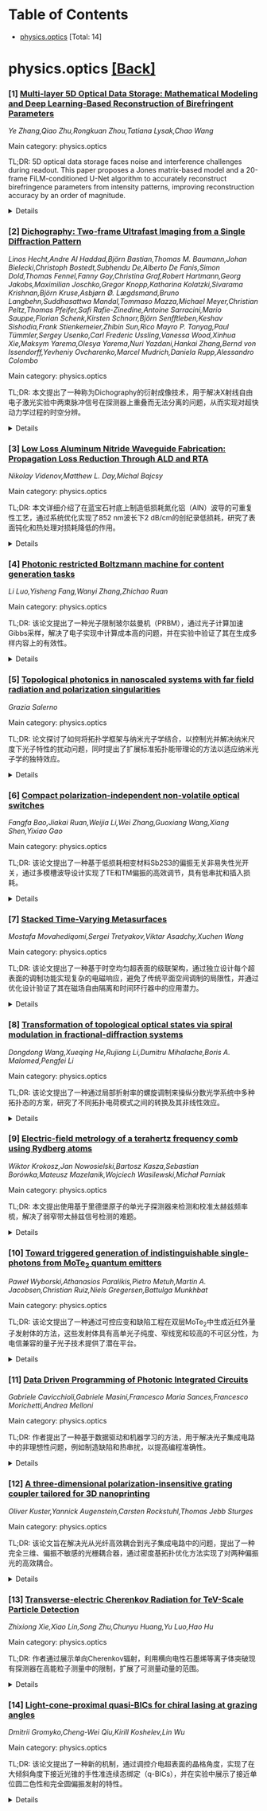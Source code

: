<div id=toc></div>

# Table of Contents

- [physics.optics](#physics.optics) [Total: 14]


<div id='physics.optics'></div>

# physics.optics [[Back]](#toc)

### [1] [Multi-layer 5D Optical Data Storage: Mathematical Modeling and Deep Learning-Based Reconstruction of Birefringent Parameters](https://arxiv.org/abs/2508.20106)
*Ye Zhang,Qiao Zhu,Rongkuan Zhou,Tatiana Lysak,Chao Wang*

Main category: physics.optics

TL;DR: 5D optical data storage faces noise and interference challenges during readout. This paper proposes a Jones matrix-based model and a 20-frame FiLM-conditioned U-Net algorithm to accurately reconstruct birefringence parameters from intensity patterns, improving reconstruction accuracy by an order of magnitude.


<details>
  <summary>Details</summary>
Motivation: The authors aim to address the practical challenges in 5D optical data storage, specifically the noise and interference issues that hinder accurate data readout. Their goal is to develop a method that can reliably recover data despite these challenges.

Method: The paper introduces a high-precision mathematical model based on the Jones matrix framework to capture polarization transformations in multi-layer 5D optical storage. They then propose a 20-frame FiLM-conditioned U-Net algorithm trained on both ideal and noisy datasets to reconstruct birefringence parameters (slow-axis orientation and retardance magnitude) from measured intensity patterns.

Result: The proposed method demonstrates robust performance under challenging measurement conditions, achieving over an order-of-magnitude improvement in reconstruction accuracy compared to conventional frame-based approaches. The model and algorithm can be integrated into existing 5D optical readout systems.

Conclusion: The authors conclude that their Jones matrix-based model and FiLM-conditioned U-Net algorithm provide a solid theoretical foundation and practical tools for precise data recovery in 5D optical storage systems, significantly improving readout accuracy and reliability.

Abstract: Five-dimensional (5D) optical data storage has emerged as a promising
technology for ultra-high-density, long-term data archiving. However, its
practical realization is hindered by noise and interference during data
readout. In this work, we develop a high-precision mathematical model for
multi-layer 5D optical storage, grounded in the Jones matrix framework, to
accurately capture polarization transformations induced by stacked birefringent
nanostructures. Building on this model, we propose a 20-frame FiLM-conditioned
U-Net algorithm to reconstruct birefringence parameters--specifically,
slow-axis orientation and retardance magnitude-directly from measured intensity
patterns. Trained on both ideal and noisy datasets, the network demonstrates
robust reconstruction performance under challenging measurement conditions.
Compared with conventional frame-based retrieval approaches, our method
achieves over an order-of-magnitude improvement in reconstruction accuracy. The
proposed model and algorithm can be readily integrated into existing 5D optical
readout systems, offering both a solid theoretical foundation and practical
tools for precise data recovery.

</details>


### [2] [Dichography: Two-frame Ultrafast Imaging from a Single Diffraction Pattern](https://arxiv.org/abs/2508.20153)
*Linos Hecht,Andre Al Haddad,Björn Bastian,Thomas M. Baumann,Johan Bielecki,Christoph Bostedt,Subhendu De,Alberto De Fanis,Simon Dold,Thomas Fennel,Fanny Goy,Christina Graf,Robert Hartmann,Georg Jakobs,Maximilian Joschko,Gregor Knopp,Katharina Kolatzki,Sivarama Krishnan,Björn Kruse,Asbjørn Ø. Lægdsmand,Bruno Langbehn,Suddhasattwa Mandal,Tommaso Mazza,Michael Meyer,Christian Peltz,Thomas Pfeifer,Safi Rafie-Zinedine,Antoine Sarracini,Mario Sauppe,Florian Schenk,Kirsten Schnorr,Björn Senfftleben,Keshav Sishodia,Frank Stienkemeier,Zhibin Sun,Rico Mayro P. Tanyag,Paul Tümmler,Sergey Usenko,Carl Frederic Ussling,Vanessa Wood,Xinhua Xie,Maksym Yarema,Olesya Yarema,Nuri Yazdani,Hankai Zhang,Bernd von Issendorff,Yevheniy Ovcharenko,Marcel Mudrich,Daniela Rupp,Alessandro Colombo*

Main category: physics.optics

TL;DR: 本文提出了一种称为Dichography的衍射成像技术，用于解决X射线自由电子激光实验中两束脉冲信号在探测器上重叠而无法分离的问题，从而实现对超快动力学过程的时空分辨。


<details>
  <summary>Details</summary>
Motivation: X射线自由电子激光能够产生可控延迟的双色超亮超短脉冲，但现有探测器速度不足导致两脉冲的衍射信号重叠，无法分离分析，制约了超快动力学的研究。

Method: 作者提出Dichography技术，通过分析叠加的散射信号，恢复样品在两个不同时间的独特视图。该方法应用于氙掺杂超流体氦纳米液滴和银纳米颗粒的实验数据。

Result: 实验证明Dichography成功分离了重叠信号，揭示了氙结构在750 fs后仍存活的现象，并在银纳米颗粒实验中恢复了两颗粒的独立图像。

Conclusion: Dichography为超快现象的时空分辨提供了新工具，推动了X射线自由电子激光在超快电影成像领域的潜力。

Abstract: X-ray free-electron lasers can nowadays deliver pairs of ultrabright,
ultrashort light pulses with controllable delays at different photon energies.
When combined with diffraction experiments, the interaction of these pulses
with a sample at different times can produce two snapshots of an evolving
system, enabling spatial and temporal resolution of ultrafast dynamics in
nanomatter at and beyond the terahertz time scale. However, light detectors are
orders of magnitude slower. The diffraction signals from the two pulses overlap
in the recorded data and cannot be separated using currently available analysis
methods. Here, we address this challenge by introducing Dichography, a
diffraction imaging technique that restores the two unique views of the sample
from superimposed scattering signals. We apply Dichography to experimental
diffraction patterns of isolated xenon-doped superfluid helium nanodroplets,
imaged using time-delayed, two-color X-ray pulses at intensities near the
detection limit. The reconstructed images provide evidence of the survival of
the xenon structures up to 750 fs after the interaction with the first shot.
The capabilities of Dichography are further explored by applying the method to
data from a second experiment, in which we retrieve the images of two distinct
silver nanoparticles intercepted by the same light pulse. Dichography enables a
new class of experiments for spatially and temporally resolving ultrafast
phenomena, making a significant step toward the original promise of X-ray
free-electron lasers to capture ultrafast movies of nanomatter.

</details>


### [3] [Low Loss Aluminum Nitride Waveguide Fabrication: Propagation Loss Reduction Through ALD and RTA](https://arxiv.org/abs/2508.20245)
*Nikolay Videnov,Matthew L. Day,Michal Bajcsy*

Main category: physics.optics

TL;DR: 本文详细介绍了在蓝宝石衬底上制造低损耗氮化铝（AlN）波导的可重复性工艺，通过系统优化实现了852 nm波长下2 dB/cm的创纪录低损耗，研究了表面钝化和热处理对损耗降低的作用。


<details>
  <summary>Details</summary>
Motivation: 氮化铝（AlN）作为可见光和紫外光谱范围的集成光子学平台，在量子信息应用中具有潜力，但实现低损耗的单模波导仍具挑战性，尤其是在亚微米波长下散射损耗较高。本文旨在解决这一问题。

Method: 采用了系统优化的制造工艺，包括高分辨率电子束光刻（带形状邻近效应校正）、原子层沉积（ALD）氧化铝以钝化波导表面，以及制造后的快速热退火（RTA）。

Result: 在852 nm波长下实现了2 dB/cm的低损耗，并通过定量测量和文献对比验证了各工艺步骤对损耗降低的贡献。

Conclusion: 本研究首次详细报道了ALD钝化与后包覆RTA技术在AlN波导中的应用，为低损耗AlN波导的可重复制造提供了重要参考。

Abstract: Aluminum nitride (AlN) has emerged as a leading platform for integrated
photonics in the visible and ultraviolet spectral ranges, particularly for
quantum information applications involving trapped atoms. However, achieving
low propagation loss in tightly confining single-mode AlN waveguides remains a
challenge, especially at sub-micron wavelengths where scattering losses scale
unfavorably. In this work, we present a reproducible and detailed fabrication
process for low-loss AlN waveguides on sapphire, achieving a record loss of
2~dB/cm at 852~nm. Our results are enabled by systematic process optimization
including high-resolution electron beam lithography with shape-based proximity
effect correction, atomic layer deposition (ALD) of \ce{Al2O3} for waveguide
surface passivation, and post-fabrication rapid thermal annealing (RTA). We
provide a study of the contributions of each technique to propagation loss
reduction and support our findings with quantitative loss measurements and
comparison with an exhaustive literature review. This work represents the first
detailed report of ALD passivation and post-cladding RTA applied to AlN
waveguides.

</details>


### [4] [Photonic restricted Boltzmann machine for content generation tasks](https://arxiv.org/abs/2508.20472)
*Li Luo,Yisheng Fang,Wanyi Zhang,Zhichao Ruan*

Main category: physics.optics

TL;DR: 该论文提出了一种光子限制玻尔兹曼机（PRBM），通过光子计算加速Gibbs采样，解决了电子实现中计算成本高的问题，并在实验中验证了其在生成多样内容上的有效性。


<details>
  <summary>Details</summary>
Motivation: 限制玻尔兹曼机（RBM）在内容生成任务中依赖于计算成本高昂的Gibbs采样，导致电子实现中存在显著瓶颈。作者旨在通过光子计算技术加速Gibbs采样，提升RBM的效率。

Method: 论文提出了一种光子限制玻尔兹曼机（PRBM），利用光子计算架构替代传统电子实现。通过高效的编码方法，PRBM避免了计算密集的矩阵分解，并将Gibbs采样的计算复杂度从$O(N)$降低到$O(1)$。此外，其非冯·诺依曼架构避免了交互矩阵的存储问题。

Result: 实验验证了PRBM在二维Ising模型中的有效性，观测到的相变温度与理论预测吻合。PRBM在生成和恢复多样内容（如图像和时间序列）方面表现出强大能力，即使在噪声和畸变存在的情况下。

Conclusion: PRBM框架的可扩展性和低训练成本展示了其在生成式人工智能中光子计算的潜力，为大规模RBM的实现提供了新途径。

Abstract: The restricted Boltzmann machine (RBM) is a neural network based on the Ising
model, well known for its ability to learn probability distributions and
stochastically generate new content. However, the high computational cost of
Gibbs sampling in content generation tasks imposes significant bottlenecks on
electronic implementations. Here, we propose a photonic restricted Boltzmann
machine (PRBM) that leverages photonic computing to accelerate Gibbs sampling,
enabling efficient content generation. By introducing an efficient encoding
method, the PRBM eliminates the need for computationally intensive matrix
decomposition and reduces the computational complexity of Gibbs sampling from
$O(N)$ to $O(1)$. Moreover, its non-Von Neumann photonic computing architecture
circumvents the memory storage of interaction matrices, providing substantial
advantages for large-scale RBMs. We experimentally validate the
photonic-accelerated Gibbs sampling by simulating a two-dimensional Ising
model, where the observed phase transition temperature closely matches the
theoretical predictions. Beyond physics-inspired tasks, the PRBM demonstrates
robust capabilities in generating and restoring diverse content, including
images and temporal sequences, even in the presence of noise and aberrations.
The scalability and reduced training cost of the PRBM framework underscore its
potential as a promising pathway for advancing photonic computing in generative
artificial intelligence.

</details>


### [5] [Topological photonics in nanoscaled systems with far field radiation and polarization singularities](https://arxiv.org/abs/2508.20487)
*Grazia Salerno*

Main category: physics.optics

TL;DR: 论文探讨了如何将拓扑学框架与纳米光子学结合，以控制光并解决纳米尺度下光子特性的扰动问题，同时提出了扩展标准拓扑能带理论的方法以适应纳米光子学的独特效应。


<details>
  <summary>Details</summary>
Motivation: 现有的拓扑光子学实现大多受到凝聚态物理模型的启发，而这些模型未充分考虑纳米光子学的独特现象（如非局域性、强场约束和远场辐射）。作者希望通过扩展拓扑能带理论，更好地处理这些效应，尤其是极化和远场辐射的相互作用。

Method: 作者提出了一种更全面的方法，扩展标准拓扑能带理论，使其能够处理纳米光子学的固有效应。特别关注极化奇异点在远场拓扑不变量定义中的作用，强调这些不变量不能仅通过体相观测来完全捕捉。

Result: 论文强调了纳米光子学中极化奇异点的潜在重要性，并指出它们在远场拓扑不变量定义中的新兴角色。此外，作者提出了未来研究方向，为探索拓扑纳米光子学的新概念和开发下一代光子器件提供了思路。

Conclusion: 作者总结了纳米光子学与拓扑学结合的潜力，并指出了几个有待解决的问题和未来的研究方向，这些方向有望推动拓扑纳米光子学的发展并促进新型光子器件的设计。

Abstract: Topology is a powerful framework for controlling and manipulating light,
minimizing detrimental perturbations on the photonic properties. Combining
nanophotonics with topological concepts presents opportunities for both
fundamental physics and technological applications. Although most topological
photonic realizations have been inspired by condensed-matter analogue models,
new topological ideas have just begun to be realized at the nanoscale.
Nanophotonics is characterized by subtle phenomena that are not usually
considered in other topological models' realizations, such as nonlocality,
strong field confinement, and light radiating to the far-field continuum. In
this perspective, we will discuss how standard topological band theory for
photonic crystals needs to be extended by a more comprehensive approach that
properly treats such nanophotonic intrinsic effects and, in particular, the
interplay of polarization and far-field radiation. We highlight the emerging
role that polarization singularities might play in defining the topological
invariants in the far field, which are not fully captured by bulk observables
alone. We conclude by outlining a set of open questions and promising
directions for exploring novel concepts in topological nanophotonics and
shaping next-generation photonic devices.

</details>


### [6] [Compact polarization-independent non-volatile optical switches](https://arxiv.org/abs/2508.20490)
*Fangfa Bao,Jiakai Ruan,Weijia Li,Wei Zhang,Guoxiang Wang,Xiang Shen,Yixiao Gao*

Main category: physics.optics

TL;DR: 该论文提出了一种基于低损耗相变材料Sb2S3的偏振无关非易失性光开关，通过多模槽波导设计实现了TE和TM偏振的高效调节，具有低串扰和插入损耗。


<details>
  <summary>Details</summary>
Motivation: 硅波导的强各向异性导致其性能依赖于偏振，这限制了其在可重构光子学中的应用。作者旨在解决这一问题，开发一种偏振无关的非易失性光开关，以适应多种应用场景。

Method: 论文采用了基于相变材料Sb2S3的多模槽波导设计。通过优化多模槽波导区域的几何结构，增强了光与Sb2S3的相互作用，从而实现了TE和TM偏振的高效调节。

Result: 实验结果表明，所提出的非易失性光开关在1550nm波长下实现了串扰（CT）<-21.9dB和插入损耗（IL）<0.12dB的性能，多模区域长度仅为9.67μm。

Conclusion: 该研究成功设计了一种偏振无关、低损耗、非易失性的光开关，为可重构光子电路中的片上光信号处理提供了潜在的应用价值。

Abstract: Compact, non-volatile optical switches on silicon platforms are essential for
reconfigurable photonics, but the strong anisotropy of silicon waveguides leads
to polarization-dependent performance. In this paper, we propose a
polarization-independent, non-volatile optical switch utilizing low-loss phase
change material (PCM) Sb2S3. By incorporating Sb2S3 into a multimode slot
waveguide, multimode interference can be efficiently tuned for both TE and TM
polarizations, owing to enhanced light-PCM interaction.
Polarization-independent switching is achieved through the optimal design of
the multimode slot waveguide region. The proposed non-volatile switch
demonstrates a crosstalk (CT) < -21.9 dB and insertion loss (IL) < 0.12 dB at
1550 nm with a multimode section length of 9.67 {\mu}m, which may find
promising applications in reconfigurable photonic circuits for on-chip optical
signal processing.

</details>


### [7] [Stacked Time-Varying Metasurfaces](https://arxiv.org/abs/2508.20506)
*Mostafa Movahediqomi,Sergei Tretyakov,Viktar Asadchy,Xuchen Wang*

Main category: physics.optics

TL;DR: 该论文提出了一种基于时空均匀超表面的级联架构，通过独立设计每个超表面的调制功能实现复杂的电磁响应，避免了传统平面空间调制的局限性，并通过优化设计验证了其在磁场自由隔离和时间环行器中的应用潜力。


<details>
  <summary>Details</summary>
Motivation: 传统时空超表面的实际实现受到平面空间调制需求的限制，需要大量时变元件，这在实际应用中可能带来复杂性和资源消耗的问题。作者希望提出一种更简洁的架构，通过级联时空均匀超表面和独立调制功能，实现高效的电磁波操控。

Method: 论文提出了一种基于级联时空均匀超表面的架构，所有超表面共享相同的调制频率，但调制功能独立设计。作者开发了一种通用的理论框架，用于设计和优化由圆柱形元原子（具有时变等离子体和/或碰撞频率）组成的堆叠超表面系统。通过平行板波导中嵌入少数时变元件实现该架构。

Result: 研究验证了该架构的有效性，实现了在基频下的磁场自由隔离和时空环行器的功能。同时，该架构仅需少量时变元件即可实现，展示了其在紧凑型、可扩展光子和微波系统中的潜力。

Conclusion: 论文提出的级联时空均匀超表面架构为复杂的电磁响应提供了一种简洁且高效的解决方案，通过独立调制功能减少了元件数量，拓展了时空超表面在紧凑型和多功能系统中的可能应用。

Abstract: Spatiotemporal metasurfaces offer unique opportunities for wave manipulation,
however, their practical realization is often constrained by the requirement
for in-plane spatial modulation, which necessitates a large number of
time-varying elements. In this work, we introduce an alternative architecture
based on a cascade of spatially uniform metasurfaces subjected to periodic
temporal modulation. Although all metasurfaces share the same modulation
frequency, their individual modulation functions are independently engineered
to achieve a desired complex electromagnetic response. We develop a general
theoretical framework for the design and optimization of such stacked
metasurface systems, composed of dense arrays of cylindrical meta-atoms with
time-varying plasma and/or collision frequencies. The effectiveness of the
approach is demonstrated through the optimization of metasurface designs that
enable magnet-free isolation at the fundamental frequency and a temporal
analogue of circulators. Furthermore, we show that a metasurface stack can be
implemented using only a few time-modulated elements embedded within a
parallel-plate waveguide, opening new avenues for extremely compact, versatile,
and scalable spatiotemporal platforms for next-generation photonic and
microwave systems.

</details>


### [8] [Transformation of topological optical states via spiral modulation in fractional-diffraction systems](https://arxiv.org/abs/2508.20651)
*Dongdong Wang,Xueqing He,Rujiang Li,Dumitru Mihalache,Boris A. Malomed,Pengfei Li*

Main category: physics.optics

TL;DR: 该论文提出了一种通过局部折射率的螺旋调制来操纵分数光学系统中多种拓扑态的方案，研究了不同拓扑电荷模式之间的转换及其非线性效应。


<details>
  <summary>Details</summary>
Motivation: 作者旨在解决分数光学系统中拓扑态的高效操控问题，特别是不同拓扑电荷模式之间的相互转换，以及在非线性条件下对这些转换过程的影响。

Method: 采用的方法包括基于截断有限模态系统的解析近似和直接数值模拟，研究了螺旋调制对模式转换的驱动作用，并深入探讨了非线性效应对转换效率的影响。

Result: 结果表明，螺旋调制支持拓扑电荷差为1的模式直接转换，而对于拓扑电荷差为2的模式，则需通过中介模式并精确调谐共振条件。此外，非线性效应会导致共振频率偏移，显著影响转换效率。

Conclusion: 论文的结论是螺旋调制成了一种有效的工具，可实现分数光学系统中拓扑态的灵活操控，但需注意非线性效应带来的挑战。

Abstract: We propose a scheme for manipulations of a variety of topological states in
fractional optical systems through spiral modulation of the local refraction
index. An analytical approximation, based on a truncated finite-mode system,
and direct simulations reveal that the spiral modulation supports direct mutual
conversion between eigenmodes with topological-charge difference \Delta m=1,
driven by the resonant coupling between the modes and the underlying spiral
modulation. The conversion between eigenmodes with \Delta m=2 requires
involvement of an intermediary mode and precise tuning of the resonance
condition. We further explore the conversion of degenerate modes under the
action of azimuthal modulation. Modulated degenerate modes exhibit incomplete
conversion, evolving into intermediate states with odd parity symmetry.
Finally, we examine nonlinear effects on the spiral-modulation-induced mode
conversion, identifying an essential nonlinearity-induced resonance-frequency
shift that critically affects the conversion efficiency.

</details>


### [9] [Electric-field metrology of a terahertz frequency comb using Rydberg atoms](https://arxiv.org/abs/2508.20698)
*Wiktor Krokosz,Jan Nowosielski,Bartosz Kasza,Sebastian Borówka,Mateusz Mazelanik,Wojciech Wasilewski,Michał Parniak*

Main category: physics.optics

TL;DR: 本文提出使用基于里德堡原子的单光子探测器来检测和校准太赫兹频率梳，解决了弱窄带太赫兹信号检测的难题。


<details>
  <summary>Details</summary>
Motivation: 太赫兹辐射在许多应用中日益重要，但其高效生成和检测仍是一个挑战，尤其是对微弱窄带信号的精确检测尤为困难。作者希望通过新技术突破这一限制。

Method: 采用基于里德堡原子的单光子探测器技术，在室温条件下实现对太赫兹频率梳的检测和校准，覆盖一个八度范围并具有MHz级别的选择性。还对电场强度进行校准，并实现了高灵敏度检测。

Result: 实现了对太赫兹频率梳的高精度和高灵敏度检测，电场强度灵敏度低至35.9 fW cm^-2 Hz^-0.5，功率灵敏度为1.46 fW Hz^-0.5。这一结果将太赫兹频率梳推向量子领域。

Conclusion: 该方法为太赫兹科学提供了高精度和高灵敏度的光谱技术，使其能够更好地利用光学频率梳的革命性技术。

Abstract: Terahertz radiation finds an increasing number of applications, yet efficient
generation and detection remain a challenge and an active area of research. In
particular, the precise detection of weak and narrowband terahertz signals is
notoriously difficult. Here, we employ a novel type of single-photon detector
based on Rydberg atoms to both detect and calibrate a terahertz frequency comb
over an octave-spanning range, yet with a MHz-level selectivity. We calibrate
the intensity of the electric field of the comb against the fundamental atomic
properties, while achieving the intensity (power) sensitivity down to 35.9
$\mathrm{fW\ cm^{-2}\ Hz^{-0.5}}$ (1.46 $\mathrm{fW\ Hz^{-0.5}}$) within a
single mode of the frequency comb, all in a room-temperature operated setup.
Our results elucidate the transition of terahertz frequency combs into the
quantum regime, enabling high-precision and high-sensitivity spectroscopy. This
breakthrough allows terahertz science to better leverage revolutionary
techniques developed for optical frequency combs.

</details>


### [10] [Toward triggered generation of indistinguishable single-photons from MoTe$_2$ quantum emitters](https://arxiv.org/abs/2508.20743)
*Paweł Wyborski,Athanasios Paralikis,Pietro Metuh,Martin A. Jacobsen,Christian Ruiz,Niels Gregersen,Battulga Munkhbat*

Main category: physics.optics

TL;DR: 该论文提出了一种通过可控应变和缺陷工程在双层MoTe$_2$中生成近红外量子发射体的方法，这些发射体具有高单光子纯度、窄线宽和较高的不可区分性，为电信兼容的量子光子技术提供了潜在平台。


<details>
  <summary>Details</summary>
Motivation: 单光子源在电信波段的应用对长距离光学量子通信和信息处理至关重要。二维过渡金属硫化物（TMDs）是潜在的单光子源材料，但其发展受到光谱范围有限和单光子不可区分性差的限制。因此，作者旨在解决这些问题，提升TMD量子发射体的性能。

Method: 作者采用了一种可重复且系统的方法，利用确定性的应变和缺陷工程在双层MoTe$_2$中生成近红外（1090-1200 nm）量子发射体。通过静电偏置（Stark调谐）进一步优化了发射体的性能，包括调谐范围、光子聚束和辐射寿命。此外，通过双光子干涉测量和时域滤波后选择，验证了发射体的不可区分性。

Result: 该量子发射体表现出高线性偏振度（DOLP $>70\%$）、亚纳秒寿命（$\tau \leqslant$ ~450 ps）、高单光子纯度（$g^{(2)}(0)<0.1$）和窄线宽（$\sim$200 $\mu$eV）。Stark调谐范围达到~3 meV，并能显著缩短辐射寿命。双光子干涉测量的Hong-Ou-Mandel可见度达到$V_\text{HOM}\sim $10$\%$，通过时域滤波后选择可提升至$V_\text{HOM}\sim$ 40$\%$，这是TMD量子发射体中报告的最高不可区分性。

Conclusion: 研究结果表明，双层MoTe$_2$是一种具有可调谐性、低噪声、高纯度和高不可区分性的单光子源平台。这一成果为电信兼容的量子光子技术集成铺平了道路。

Abstract: Single-photon sources operating in the telecom band are fundamental
components for long-distance optical quantum communication and information
processing. Two-dimensional (2D) transition metal dichalcogenides (TMDs) offer
a promising platform for such sources, but their development has been hindered
by limited spectral range and poor single-photon indistinguishability. Here, we
demonstrate a reproducible and systematic approach for generating near-infrared
(1090-1200 nm) quantum emitters in bilayer MoTe$_2$ using deterministic strain
and defect engineering. These emitters exhibit strong linear polarization (DOLP
$>70\%$), sub-nanosecond lifetimes ($\tau \leqslant$ ~450 ps), high
single-photon purity ($g^{(2)}(0)<0.1$), and resolution-limited emission
($\sim$200 $\mu$eV). Electrostatic biasing enables Stark tuning over a $\sim$3
meV range, reduced photon bunching, and significantly shortened radiative
lifetimes, yielding narrow emission with ratios of experimental to
transform-limited linewidths as low as $R\sim55$. Most notably, two-photon
interference measurements reveal a Hong-Ou-Mandel visibility of
$V_\text{HOM}\sim $10$\%$, and up to $V_\text{HOM}\sim$ 40$\%$ with
post-selection by temporal filtering, representing the highest reported
indistinguishability for any TMD quantum emitters and the first such
demonstration in the near-infrared regime. These results establish MoTe$_2$ as
a viable platform for tunable, low-noise, high-purity single-photon sources
with promising indistinguishability, paving the way for their integration into
telecom-compatible quantum photonic technologies.

</details>


### [11] [Data Driven Programming of Photonic Integrated Circuits](https://arxiv.org/abs/2508.20882)
*Gabriele Cavicchioli,Gabriele Masini,Francesco Maria Sances,Francesco Morichetti,Andrea Melloni*

Main category: physics.optics

TL;DR: 作者提出了一种基于数据驱动和机器学习的方法，用于解决光子集成电路中的非理想性问题，例如制造缺陷和热串扰，以提高编程准确性。


<details>
  <summary>Details</summary>
Motivation: 光子集成电路中存在制造缺陷和热串扰等非理想性问题，导致传统控制方法无法准确实现预期电路行为。作者旨在解决这些问题，以提高编程的精确性。

Method: 作者采用了数据驱动的机器学习方法，通过训练模型来补偿非理想性问题，特别是通过预调整集成相位调节器的电功率。该方法在合成数据集上进行了测试，并在一个3×3三角形MZI网格上进行了实验验证。

Result: 实验结果表明，数据驱动的控制器显著提高了编程的准确性，为解决光子集成电路中的非理想性问题提供了鲁棒的解决方案。

Conclusion: 论文提出的基于机器学习的数据驱动方法能够有效补偿光子集成电路中的非理想性，显著提高了编程准确性和电路的鲁棒性，为未来的光电子集成系统控制提供了新的思路。

Abstract: Programming photonic integrated hardware often reveals as a challenging task
because of the presence of non-idealities in the photonic chip. These include
fabrication imper- fections and parasitic effects such as thermal crosstalk,
which cause unwanted coupling between control signals. Traditional control
methods based on idealized models often fail to account for these phenomana,
leading to significant discrepancies between the desired and actual circuit
behaviour. In this work, we propose a data-driven approach for control- ling
meshes of thermally tuneable Mach Zehnder interferometers (MZIs), which
exploits a machine learning (ML) model trained to compensate for these
non-idealities by pre- adjusting the electrical power given to integrated phase
shifters. The proposed ML system is assessed using synthetic datasets and
experimentally validated on a 3 x 3 triangular MZI mesh. Results demonstrate
that the data-driven controller significantly improves program- ming accuracy,
offering a robust solution for accurate programming of photonic integrated
circuits.

</details>


### [12] [A three-dimensional polarization-insensitive grating coupler tailored for 3D nanoprinting](https://arxiv.org/abs/2508.20894)
*Oliver Kuster,Yannick Augenstein,Carsten Rockstuhl,Thomas Jebb Sturges*

Main category: physics.optics

TL;DR: 该论文旨在解决光从光纤高效耦合到光子集成电路中的问题，提出了一种完全三维、偏振不敏感的光栅耦合器，通过密度基拓扑优化方法实现了对两种偏振光的高效耦合。


<details>
  <summary>Details</summary>
Motivation: 目前的光栅耦合器虽然能实现明显的光耦合，但其平面几何结构通常对光的偏振敏感，难以同时优化两种偏振光的耦合效率，导致性能下降或需要额外的滤波组件。

Method: 作者采用了一种密度基拓扑优化方法，结合电磁仿真和虚构的热传导模型，以促进结构完整性，确保设计的结构可制造。这种多目标方法优化了三维光栅耦合器的设计。

Result: 设计的偏振不敏感光栅耦合器在两种偏振光下均实现了超过80%的高效耦合效率，性能与仅针对单一偏振的先进耦合器相当，但体积略大。

Conclusion: 该研究为三维光子器件提供了新的设计可能性，推动了下一代光子学和电子学中的集成、制造和应用。

Abstract: Efficiently coupling light from optical fibers into photonic integrated
circuits is a key step toward practical photonic devices. While a notable
coupling can be achieved by out of plane couplers such as grating couplers,
their basic planar geometry typically tends to be sensitive to the polarization
of light. This is partly due to the fact that the design spaces of such grating
structures typically fabricated with techniques such as electron beam
lithography are only two dimensional with a simple extrusion into the vertical
dimension. This makes it challenging to optimize for both polarizations
simultaneously, as performance typically degrades when trying to achieve high
efficiency in both. As a result, conventional approaches either suffer from
increased losses or require additional filtering components to account for
different polarizations. In this work, we present a fully three dimensional,
polarization insensitive grating coupler which has a highly efficient simulated
coupling efficiency of over 80% in both polarizations. This performance matches
that of state of the art couplers that are performant for one polarization
only. This comes at the cost of a moderately larger size due to the lower
refractive index materials typically available in 3D nanoprinting. Our design
method uses density based topology optimization with a multi objective approach
that combines electromagnetic simulations with a fictitious heat conduction
model acting as a soft constraint to promote structural integrity. This ensures
that the designed structures are feasible for fabrication. Our work opens new
possibilities for robust 3D photonic devices, enabling advanced integration,
fabrication, and applications across next generation photonics and electronics.

</details>


### [13] [Transverse-electric Cherenkov Radiation for TeV-Scale Particle Detection](https://arxiv.org/abs/2508.20896)
*Zhixiong Xie,Xiao Lin,Song Zhu,Chunyu Huang,Yu Luo,Hao Hu*

Main category: physics.optics

TL;DR: 作者通过展示单向Cherenkov辐射，利用横向电性石墨烯等离子体突破现有探测器在高能粒子测量中的限制，扩展了可测量动量的范围。


<details>
  <summary>Details</summary>
Motivation: 现有的Cherenkov辐射探测器由于缺乏高折射率材料，无法检测超过数十GeV/c的粒子动量。作者旨在解决这一限制，通过利用石墨烯等离子体的高模式指数，实现对高能粒子的检测。

Method: 作者利用横向电性（TE）石墨烯等离子体，通过带电粒子在悬浮单层石墨烯上方运动激发方向性Cherenkov辐射。TE模式具有接近1的模式指数，能够支持Cherenkov角对相对论速度的高灵敏度，同时TE模式的低横向衰减率使辐射对粒子-石墨烯分离变化具有极高的鲁棒性。

Result: 该方法实现了对高达TeV/c量级粒子动量的检测，扩展了现有探测器的测量范围两个数量级。平台具有电可调性，适合片上可重构的高能粒子检测。

Conclusion: 通过利用TE石墨烯等离子体，作者成功突破了传统Cherenkov辐射探测器的动量检测上限，为高能粒子检测提供了一种紧凑、可调且高效的解决方案。

Abstract: Cherenkov radiation enables high-energy particle identification through its
velocity-dependent emission angle, yet conventional detectors fail to detect
momenta beyond tens of GeV/c owing to the absence of natural materials with
near-unity refractive indices. We overcome this limitation by demonstrating
directional Cherenkov radiation from transverse-electric (TE) graphene
plasmons, excited by a swift charged particle travelling above suspended
monolayer graphene. Crucially, TE graphene plasmons exhibit a near-unity mode
index, sustaining high sensitivity of the Cherenkov angle to relativistic
velocities up to the TeV/c regime. The radiation further maintains exceptional
robustness against particle-graphene separation changes, enabled by the TE
mode's low transverse decay rate. This ultracompact platform is electrically
tunable, allowing on-chip, reconfigurable detection of ultrahigh-energy
particles and extending measurable momenta by two orders of magnitude beyond
existing detectors.

</details>


### [14] [Light-cone-proximal quasi-BICs for chiral lasing at grazing angles](https://arxiv.org/abs/2508.20915)
*Dmitrii Gromyko,Cheng-Wei Qiu,Kirill Koshelev,Lin Wu*

Main category: physics.optics

TL;DR: 该论文提出了一种新的机制，通过调控介电超表面的晶格角度，实现了在大倾斜角度下接近光锥的手性准连续态绑定（q-BICs），并在实验中展示了接近单位圆二色性和完全圆偏振发射的特性。


<details>
  <summary>Details</summary>
Motivation: 传统的手性q-BICs通常局限于Gamma点（垂直入射），限制了其在实际光学器件中的应用潜力。该论文旨在解决这一问题，提出在大倾斜角度下实现手性q-BICs的方法，以扩展其应用范围。

Method: 论文采用了一种新的机制，利用接近光锥的辐射局域态密度的发散性，并通过设计具有单斜晶格和破坏面内镜面对称性的介电超表面，调整晶格角度来实现对手性q-BICs的控制。

Result: 实验结果表明，该方法能够在超过50度的倾斜角度下实现接近单位圆二色性和完全圆偏振发射，展示了手性q-BICs在非垂直入射条件下的高效性。

Conclusion: 该研究为在斜入射角度下实现方向性手性激光和高效光学器件提供了新途径，扩展了手性q-BICs在光电领域的应用潜力。

Abstract: Chiral quasi-bound states in the continuum (q-BICs) have recently emerged in
metaphotonics as resonances that combine ultrahigh quality factors with
near-unity circular polarization. However, these states are typically confined
to the Gamma-point (normal incidence) due to their symmetry-protected origins.
We propose a new mechanism for realizing light-cone-proximal chiral q-BICs at
large oblique angles, enabled by the divergence of the radiative local density
of states near the light cone. Using dielectric metasurfaces with a monoclinic
lattice and broken in-plane mirror symmetry, we demonstrate that tuning the
lattice angle allows for robust control of these resonances. The resulting
chiral q-BICs exhibit near-unity circular dichroism in transmission and fully
circularly polarized emission at angles exceeding 50 degrees from normal. This
approach paves the way for directional chiral lasing at grazing angles and for
photonic devices operating efficiently in off-normal geometries.

</details>
